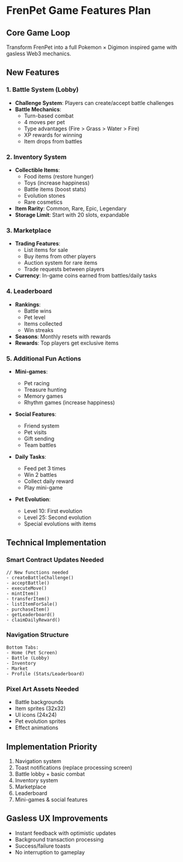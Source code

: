 # FrenPet Game Features Plan

## Core Game Loop
Transform FrenPet into a full Pokemon × Digimon inspired game with gasless Web3 mechanics.

## New Features

### 1. Battle System (Lobby)
- **Challenge System**: Players can create/accept battle challenges
- **Battle Mechanics**:
  - Turn-based combat
  - 4 moves per pet
  - Type advantages (Fire > Grass > Water > Fire)
  - XP rewards for winning
  - Item drops from battles

### 2. Inventory System
- **Collectible Items**:
  - Food items (restore hunger)
  - Toys (increase happiness)  
  - Battle items (boost stats)
  - Evolution stones
  - Rare cosmetics
- **Item Rarity**: Common, Rare, Epic, Legendary
- **Storage Limit**: Start with 20 slots, expandable

### 3. Marketplace
- **Trading Features**:
  - List items for sale
  - Buy items from other players
  - Auction system for rare items
  - Trade requests between players
- **Currency**: In-game coins earned from battles/daily tasks

### 4. Leaderboard
- **Rankings**:
  - Battle wins
  - Pet level
  - Items collected
  - Win streaks
- **Seasons**: Monthly resets with rewards
- **Rewards**: Top players get exclusive items

### 5. Additional Fun Actions
- **Mini-games**:
  - Pet racing
  - Treasure hunting
  - Memory games
  - Rhythm games (increase happiness)
  
- **Social Features**:
  - Friend system
  - Pet visits
  - Gift sending
  - Team battles
  
- **Daily Tasks**:
  - Feed pet 3 times
  - Win 2 battles
  - Collect daily reward
  - Play mini-game
  
- **Pet Evolution**:
  - Level 10: First evolution
  - Level 25: Second evolution
  - Special evolutions with items

## Technical Implementation

### Smart Contract Updates Needed
```solidity
// New functions needed
- createBattleChallenge()
- acceptBattle()
- executeMove()
- mintItem()
- transferItem()
- listItemForSale()
- purchaseItem()
- getLeaderboard()
- claimDailyReward()
```

### Navigation Structure
```
Bottom Tabs:
- Home (Pet Screen)
- Battle (Lobby)
- Inventory
- Market
- Profile (Stats/Leaderboard)
```

### Pixel Art Assets Needed
- Battle backgrounds
- Item sprites (32x32)
- UI icons (24x24)
- Pet evolution sprites
- Effect animations

## Implementation Priority
1. Navigation system
2. Toast notifications (replace processing screen)
3. Battle lobby + basic combat
4. Inventory system
5. Marketplace
6. Leaderboard
7. Mini-games & social features

## Gasless UX Improvements
- Instant feedback with optimistic updates
- Background transaction processing
- Success/failure toasts
- No interruption to gameplay